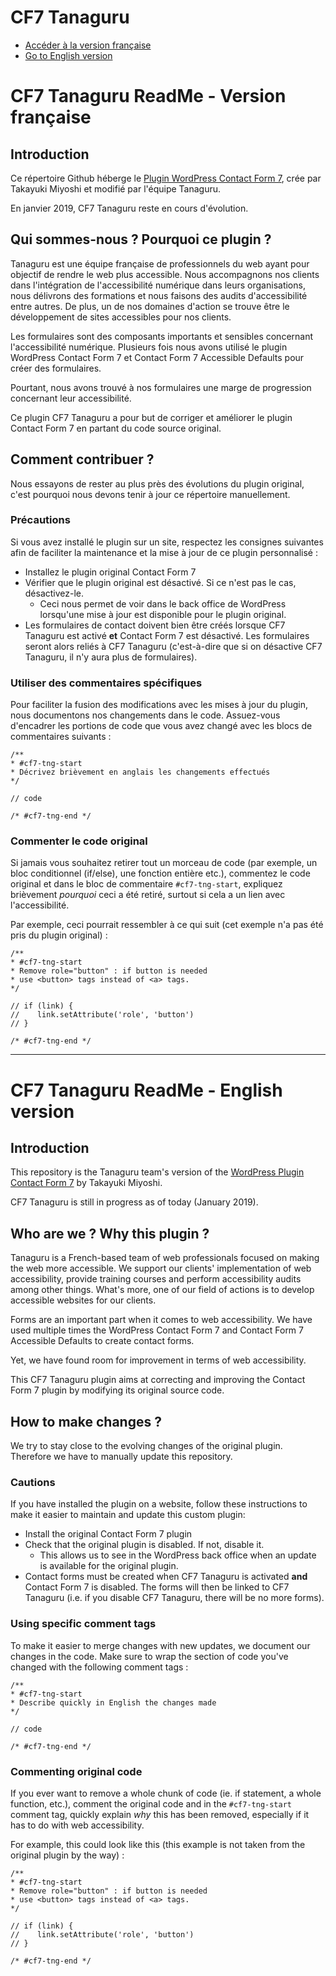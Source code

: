 # CF7 Tanaguru

* [Accéder à la version française](#cf7-tng-fr)
* [Go to English version](#cf7-tng-en)

# <h1 id="cf7-tng-fr">CF7 Tanaguru ReadMe - Version française</h1>

## Introduction

Ce répertoire Github héberge le [Plugin WordPress Contact Form 7](https://wordpress.org/plugins/contact-form-7/), crée par Takayuki Miyoshi et modifié par l'équipe Tanaguru.

En janvier 2019, CF7 Tanaguru reste en cours d'évolution.

## Qui sommes-nous ? Pourquoi ce plugin ?

Tanaguru est une équipe française de professionnels du web ayant pour objectif de rendre le web plus accessible. Nous accompagnons nos clients dans l'intégration de l'accessibilité numérique dans leurs organisations, nous délivrons des formations et nous faisons des audits d'accessibilité entre autres. De plus, un de nos domaines d'action se trouve être le développement de sites accessibles pour nos clients.

Les formulaires sont des composants importants et sensibles concernant l'accessibilité numérique. Plusieurs fois nous avons utilisé le plugin WordPress Contact Form 7 et Contact Form 7 Accessible Defaults pour créer des formulaires.

Pourtant, nous avons trouvé à nos formulaires une marge de progression concernant leur accessibilité.

Ce plugin CF7 Tanaguru a pour but de corriger et améliorer le plugin Contact Form 7 en partant du code source original.

## Comment contribuer ?

Nous essayons de rester au plus près des évolutions du plugin original, c'est pourquoi nous devons tenir à jour ce répertoire manuellement.

### Précautions

Si vous avez installé le plugin sur un site, respectez les consignes suivantes afin de faciliter la maintenance et la mise à jour de ce plugin personnalisé : 
* Installez le plugin original Contact Form 7
* Vérifier que le plugin original est désactivé. Si ce n'est pas le cas, désactivez-le.
    * Ceci nous permet de voir dans le back office de WordPress lorsqu'une mise à jour est disponible pour le plugin original.
* Les formulaires de contact doivent bien être créés lorsque CF7 Tanaguru est activé **et** Contact Form 7 est désactivé. Les formulaires seront alors reliés à CF7 Tanaguru (c'est-à-dire que si on désactive CF7 Tanaguru, il n'y aura plus de formulaires).

### Utiliser des commentaires spécifiques
Pour faciliter la fusion des modifications avec les mises à jour du plugin, nous documentons nos changements dans le code. Assuez-vous d'encadrer les portions de code que vous avez changé avec les blocs de commentaires suivants :

```
/**
* #cf7-tng-start
* Décrivez brièvement en anglais les changements effectués
*/

// code

/* #cf7-tng-end */
```

### Commenter le code original

Si jamais vous souhaitez retirer tout un morceau de code (par exemple, un bloc conditionnel (if/else), une fonction entière etc.), commentez le code original et dans le bloc de commentaire `#cf7-tng-start`, expliquez brièvement *pourquoi* ceci a été retiré, surtout si cela a un lien avec l'accessibilité.

Par exemple, ceci pourrait ressembler à ce qui suit (cet exemple n'a pas été pris du plugin original) :

```
/**
* #cf7-tng-start
* Remove role="button" : if button is needed
* use <button> tags instead of <a> tags.
*/

// if (link) {
//    link.setAttribute('role', 'button')
// }

/* #cf7-tng-end */
```

***

# <h1 id="cf7-tng-en">CF7 Tanaguru ReadMe - English version</h1>

## Introduction

This repository is the Tanaguru team's version of the [WordPress Plugin Contact Form 7](https://wordpress.org/plugins/contact-form-7/) by Takayuki Miyoshi.

CF7 Tanaguru is still in progress as of today (January 2019).

## Who are we ? Why this plugin ?
Tanaguru is a French-based team of web professionals focused on making the web more accessible. We support our clients' implementation of web accessibility, provide training courses and perform accessibility audits among other things. What's more, one of our field of actions is to develop accessible websites for our clients. 

Forms are an important part when it comes to web accessibility. We have used multiple times the WordPress Contact Form 7 and Contact Form 7 Accessible Defaults to create contact forms. 

Yet, we have found room for improvement in terms of web accessibility. 

This CF7 Tanaguru plugin aims at correcting and improving the Contact Form 7 plugin by modifying its original source code.

## How to make changes ?

We try to stay close to the evolving changes of the original plugin. Therefore we have to manually update this repository. 

### Cautions

If you have installed the plugin on a website, follow these instructions to make it easier to maintain and update this custom plugin: 
* Install the original Contact Form 7 plugin
* Check that the original plugin is disabled. If not, disable it.
    * This allows us to see in the WordPress back office when an update is available for the original plugin.
* Contact forms must be created when CF7 Tanaguru is activated **and** Contact Form 7 is disabled. The forms will then be linked to CF7 Tanaguru (i.e. if you disable CF7 Tanaguru, there will be no more forms).

### Using specific comment tags
To make it easier to merge changes with new updates, we document our changes in the code. Make sure to wrap the section of code you've changed with the following comment tags :

```
/**
* #cf7-tng-start
* Describe quickly in English the changes made
*/

// code

/* #cf7-tng-end */
```

### Commenting original code

If you ever want to remove a whole chunk of code (ie. if statement, a whole function, etc.), comment the original code and in the `#cf7-tng-start` comment tag, quickly explain *why* this has been removed, especially if it has to do with web accessibility.

For example, this could look like this (this example is not taken from the original plugin by the way) :

```
/**
* #cf7-tng-start
* Remove role="button" : if button is needed
* use <button> tags instead of <a> tags.
*/

// if (link) {
//    link.setAttribute('role', 'button')
// }

/* #cf7-tng-end */
```
